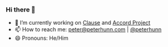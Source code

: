 ### Hi there 👋

- 🔭 I’m currently working on [Clause](www.github.com/clausehq) and [Accord Project](www.github.com/accordproject)
- 📫 How to reach me: peter@peterhunn.com | [@peterhunn](www.twitter.com/peterhunn) 
- 😄 Pronouns: He/Him
<!---- 🌱 I’m currently learning ...
- 👯 I’m looking to collaborate on ...
- 🤔 I’m looking for help with ...
- 💬 Ask me about ...
- ⚡ Fun fact: ...
-->
